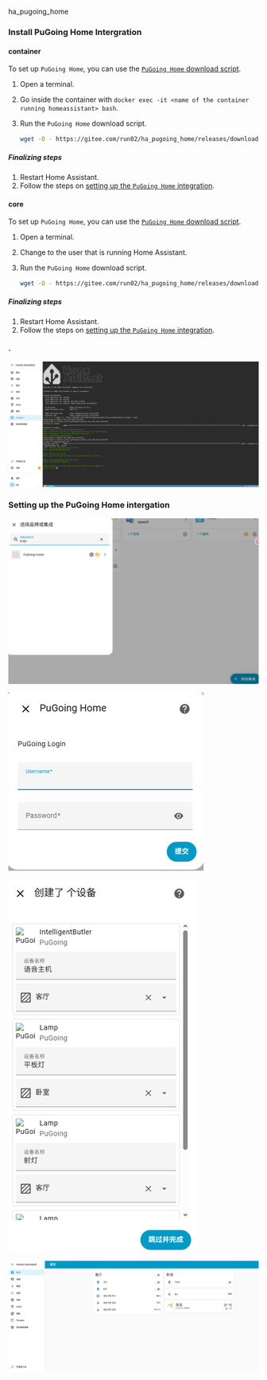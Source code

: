ha_pugoing_home 

### Install PuGoing Home Intergration

#### container

To set up `PuGoing Home`, you can use the [`PuGoing Home` download script](https://gitee.com/run02/ha_pugoing_home/releases/download/v0.1.1/get).

1. Open a terminal.

2. Go inside the container with `docker exec -it <name of the container running homeassistant> bash`.

3. Run the `PuGoing Home` download script.

   ```sh
   wget -O - https://gitee.com/run02/ha_pugoing_home/releases/download/v0.1.1/get | bash -
   ```

##### Finalizing steps

1. Restart Home Assistant.
2. Follow the steps on [setting up the `PuGoing Home` integration](https://github.com/run02/ha_pugoing_home/blob/main/README.md).

#### core

To set up `PuGoing Home`, you can use the [`PuGoing Home` download script](https://github.com/hacs/get).

1. Open a terminal.

2. Change to the user that is running Home Assistant.

3. Run the `PuGoing Home` download script.

   ```sh
   wget -O - https://gitee.com/run02/ha_pugoing_home/releases/download/v0.1.1/get | bash -
   ```

##### Finalizing steps

1. Restart Home Assistant.
2. Follow the steps on [setting up the `PuGoing Home` integration](https://github.com/run02/ha_pugoing_home/blob/main/README.md).

#### .

![image-20250904093729066](assets/image-20250904093729066.png)

### Setting up the PuGoing Home intergation

![image-20250904094029155](assets/image-20250904094029155.png)



![image-20250904094050236](assets/image-20250904094050236.png)



![image-20250904094126346](assets/image-20250904094126346.png)



![image-20250904094146422](assets/image-20250904094146422.png)	